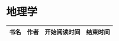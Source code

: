 # 地理学


 书名  | 作者  | 开始阅读时间  | 结束时间  
------------  | -------------  |------------- |------------- | 